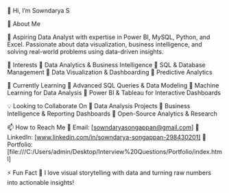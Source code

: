 👋 Hi, I’m Sowndarya S

🚀 About Me

🎯 Aspiring Data Analyst with expertise in Power BI, MySQL, Python, and Excel. Passionate about data visualization, business intelligence, and solving real-world problems using data-driven insights.

👀 Interests
🔹 Data Analytics & Business Intelligence
🔹 SQL & Database Management
🔹 Data Visualization & Dashboarding
🔹 Predictive Analytics

🌱 Currently Learning
📌 Advanced SQL Queries & Data Modeling
📌 Machine Learning for Data Analysis
📌 Power BI & Tableau for Interactive Dashboards

💡 Looking to Collaborate On
🤝 Data Analysis Projects
🤝 Business Intelligence & Reporting Dashboards
🤝 Open-Source Analytics & Research

📫 How to Reach Me
📩 Email: [sowndaryasongappan@gmail.com]
💼 LinkedIn: [www.linkedin.com/in/sowndarya-songappan-298430201]
📂 Portfolio: [file:///C:/Users/admin/Desktop/Interview%20Questions/Portfolio/index.html]

⚡ Fun Fact
🎨 I love visual storytelling with data and turning raw numbers into actionable insights!

<!---
Sowndaryas12/Sowndaryas12 is a ✨ special ✨ repository because its `README.md` (this file) appears on your GitHub profile.
You can click the Preview link to take a look at your changes.
--->
